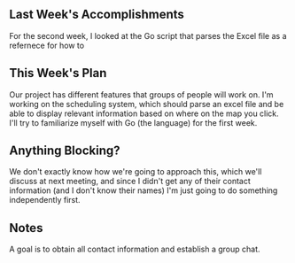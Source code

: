 ## Last Week's Accomplishments

For the second week, I looked at the Go script that parses the Excel file as a
refernece for how to

## This Week's Plan

Our project has different features that groups of people will work on. I'm
working on the scheduling system, which should parse an excel file and be able
to display relevant information based on where on the map you click. I'll try
to familiarize myself with Go (the language) for the first week.

## Anything Blocking?

We don't exactly know how we're going to approach this, which we'll discuss at
next meeting, and since I didn't get any of their contact information (and I
don't know their names) I'm just going to do something independently first.

## Notes

A goal is to obtain all contact information and establish a group chat.
